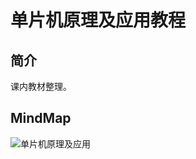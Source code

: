 # 单片机原理及应用教程

## 简介

课内教材整理。

## MindMap

![单片机原理及应用](./../assets/blog_res/README.assets/单片机原理及应用.png)